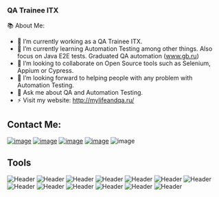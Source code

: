 ### QA Trainee ITX

<!--
**podchasova11/podchasova11** is a ✨ _special_ ✨ repository because its `README.md` (this file) appears on your GitHub profile.

Here are some ideas to get you started:

- 🔭 I’m currently working on
- 🌱 I’m currently learning ...
- 👯 I’m looking to collaborate on ...
- 🤔 I’m looking for help with ...
- 💬 Ask me about ...
- 📫 How to reach me: ...
- 😄 Pronouns: ...
- ⚡ Fun fact: ...

-->
📚 About Me:
- 🔭 I’m currently working as a QA Trainee ITX.
- 🌱 I’m currently learning Automation Testing among other things. Also focus on Java E2E tests. Graduated QA automation (www.gb.ru)
- 👯 I’m looking to collaborate on Open Source tools such as Selenium, Appium or Cypress.
- 🤔 I’m looking forward to helping people with any problem with Automation Testing.
- 💬 Ask me about QA and Automation Testing.
- ⚡ Visit my website: http://mylifeandqa.ru/


## Contact Me: 
[![image](https://user-images.githubusercontent.com/16668925/222896156-d7528d5e-e632-44eb-8e68-1c39e4d2de84.png)](https://www.facebook.com/ludmila.podchasova)
[![image](https://user-images.githubusercontent.com/16668925/222896183-4972ab06-9868-487e-8769-a13b4e9eda6b.png)](https://www.linkedin.com/in/mila-podchasova-b9b03511b/)
[![image](https://user-images.githubusercontent.com/16668925/222896211-f86a1839-5ef9-412c-a604-b24ca38e057a.png)](https://github.com/podchasova11)
[![image](https://user-images.githubusercontent.com/16668925/222896262-e22f8c51-788d-4eff-b989-716d377df498.png)](https://t.me/mila_podchasova)
![image](https://user-images.githubusercontent.com/16668925/222896357-59fd1df3-e28a-42e9-abf5-036fd10a35d1.png)

## Tools
![Header](https://img.shields.io/badge/Jira-090909?style=for-the-badge&logo=jira&logoColor=136be1)
![Header](https://img.shields.io/badge/Postman-090909?style=for-the-badge&logo=postman&logoColor=f76935)
![Header](https://img.shields.io/badge/Github-090909?style=for-the-badge&logo=github&logoColor=8cc4d7)
![Header](https://img.shields.io/badge/Figma-090909?style=for-the-badge&logo=figma&logoColor=7d5fa6)
![Header](https://img.shields.io/badge/Jenkins-090909?style=for-the-badge&logo=jenkins&logoColor=f7f7f7)
![Header](https://img.shields.io/badge/MySQL-090909?style=for-the-badge&logo=mysql&logoColor=00618a)
![Header](https://img.shields.io/badge/DevTools-090909?style=for-the-badge&logo=googlechrome&logoColor=2674f2)
![Header](https://img.shields.io/badge/Fiddler-090909?style=for-the-badge&logo=fiddler&logoColor=8cc4d7)
![Header](https://img.shields.io/badge/CharlesProxy-090909?style=for-the-badge&logo=charlesproxy&logoColor=8cc4d7)
![Header](https://img.shields.io/badge/Git-090909?style=for-the-badge&logo=git&logoColor=8cc4d7)
![Header](https://img.shields.io/badge/Docker-090909?style=for-the-badge&logo=docker&logoColor=8cc4d7)
![Header](https://img.shields.io/badge/SOAPUI-090909?style=for-the-badge&logo=soapui&logoColor=8cc4d7)
![Header](https://img.shields.io/badge/JavaScript-090909?style=for-the-badge&logo=javascript&logoColor=8cc4d7)









